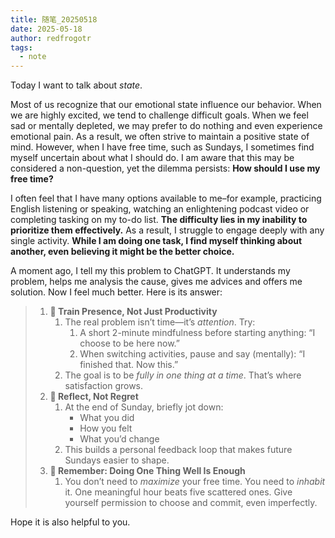 ```yaml
---
title: 随笔_20250518
date: 2025-05-18
author: redfrogotr
tags:
  - note
---
```

Today I want to talk about *state*.

Most of us recognize that our emotional state influence our behavior. When we are highly excited, we tend to challenge difficult goals. When we feel sad or mentally depleted, we may prefer to do nothing and even experience emotional pain. As a result, we often strive to maintain a positive state of mind. However, when I have free time, such as Sundays, I sometimes find myself uncertain about what I should do. I am aware that this may be considered a non-question, yet the dilemma persists: **How should I use my free time?**

I often feel that I have many options available to me–for example, practicing English listening or speaking, watching an enlightening podcast video or completing tasking on my to-do list. **The difficulty lies in my inability to prioritize them effectively.** As a result, I struggle to engage deeply with any single activity. **While I am doing one task, I find myself thinking about another, even believing it might be the better choice.**

A moment ago, I tell my this problem to ChatGPT. It understands my problem, helps me analysis the cause, gives me advices and offers me solution. Now I feel much better. Here is its answer:

> 1. **🧘 Train Presence, Not Just Productivity**
> 		1. The real problem isn’t time—it’s _attention_. Try:
> 			1. A short 2-minute mindfulness before starting anything: “I choose to be here now.”
> 			2. When switching activities, pause and say (mentally): “I finished that. Now this.”
> 		2. The goal is to be _fully in one thing at a time_. That’s where satisfaction grows.
> 2. **🔄 Reflect, Not Regret**
> 		1. At the end of Sunday, briefly jot down:
> 			- What you did
> 			- How you felt
> 			- What you’d change
> 		2. This builds a personal feedback loop that makes future Sundays easier to shape.
> 1. **🎯 Remember: Doing One Thing Well Is Enough**
> 		1. You don’t need to _maximize_ your free time. You need to _inhabit_ it. One meaningful hour beats five scattered ones. Give yourself permission to choose and commit, even imperfectly.

Hope it is also helpful to you.